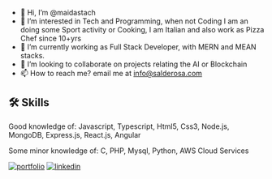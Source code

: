 - 👋 Hi, I’m @maidastach
- 👀 I’m interested in Tech and Programming, when not Coding I am an doing some Sport activity or Cooking, I am Italian and also work as Pizza Chef since 10+yrs
- 🌱 I’m currently working as Full Stack Developer, with MERN and MEAN stacks. 
- 💞️ I’m looking to collaborate on projects relating the AI or Blockchain
- 📫 How to reach me? email me at info@salderosa.com

## 🛠 Skills
Good knowledge of:
Javascript,
Typescript,
Html5,
Css3,
Node.js,
MongoDB,
Express.js,
React.js,
Angular

Some minor knowledge of:
C,
PHP,
Mysql,
Python,
AWS Cloud Services


[![portfolio](https://img.shields.io/badge/my_portfolio-000?style=for-the-badge&logo=ko-fi&logoColor=white)](https://salderosa.com/)
[![linkedin](https://img.shields.io/badge/linkedin-0A66C2?style=for-the-badge&logo=linkedin&logoColor=white)](https://www.linkedin.com/in/salvatore-de-rosa-270717/)

<!---
maidastach/maidastach is a ✨ special ✨ repository because its `README.md` (this file) appears on your GitHub profile.
You can click the Preview link to take a look at your changes.
--->
